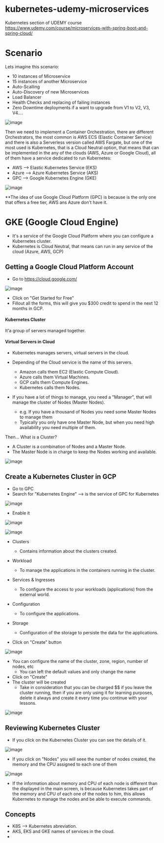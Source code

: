 # kubernetes-udemy-microservices
Kubernetes section of UDEMY course https://www.udemy.com/course/microservices-with-spring-boot-and-spring-cloud/


# Scenario

Lets imagine this scenario:

- 10 instances of Microservice 
- 15 instances of another Microservice 
- Auto-Scalling
- Auto-Discovery of new Microservices
- Load Balancer
- Health Checks and replacing of failing instances
- Zero Downtime deployments if a want to upgrade from V1 to V2, V3, V4....

![image](https://user-images.githubusercontent.com/36638342/147192751-f93c01c7-dbca-495d-a130-0afdf2d3812b.png)


Then we need to implement a Container Orchestration, there are different Orchestrators, the most common is AWS ECS (Elastic Container Service) and there is also a Serverless version called AWS Fargate, but one of the most used is Kubernetes, that is a Cloud Neutral option, that means that can be implemented in the any of the clouds (AWS, Azure or Google Cloud), all of them have a service dedicated to run Kubernetes:

- AWS --> Elastic Kubernetes Service (EKS)
- Azure --> Azure Kubernetes Service (AKS)
- GPC --> Google Kubernetes Engine (GKE)

![image](https://user-images.githubusercontent.com/36638342/147193741-41b789b4-adc5-43e9-b065-ebaa4a8affa1.png)

**The idea of use Google Cloud Platform (GPC) is because is the only one that offers a free tier, AWS ans Azure don't have it.


# GKE (Google Cloud Engine)
- It's a service of the Google Cloud Platform where you can configure a Kubernetes cluster.
- Kubernetes is Cloud Neutral, that means can run in any service of the cloud (Azure, AWS, GCP)

## Getting a Google Cloud Platform Account
- Go to https://cloud.google.com/

![image](https://user-images.githubusercontent.com/36638342/147715577-3e77ebdc-125f-4f2b-aa6d-2e6049f1408b.png)

- Click on "Get Started for Free"
- Fillout all the forms, this will give you $300 credit to spend in the next 12 months in GCP.


#### Kubernetes Cluster
It'a group of servers managed together. 

#### Virtual Servers in Cloud
- Kubernetes manages servers, virtual servers in the cloud.
- Depending of the Cloud service is the name of this servers.
  - Amazon calls them EC2 (Elastic Compute Cloud).
  - Azure calls them Virtual Machines.
  - GCP calls them Compute Engines.
  - Kubernetes calls them Nodes.


- If you have a lot of things to manage,  you need a "Manager", that will manage the cluster of Nodes (Master Nodes).
  - e.g. If you have a thousand of Nodes you need some Master Nodes to manage them
  - Typically you only have one Master Node, but when you need high availability you need multiple of them.


Then... What is a Cluster?
- A Cluster is a combination of Nodes and a Master Node.
- The Master Node is in charge to keep the Nodes working and available.

![image](https://user-images.githubusercontent.com/36638342/147716243-2542ac77-a9cd-41a3-9be3-74b3618fd9c7.png)




## Create a Kubernetes Cluster in GCP
- Go to GPC
- Search for "Kubernetes Engine" --> is the service of GPC for Kubernetes

![image](https://user-images.githubusercontent.com/36638342/147716337-410c2d19-61df-4a5a-8007-4962ee0fe94d.png)

- Enable it

![image](https://user-images.githubusercontent.com/36638342/147716381-0aaf572f-c6aa-4542-961c-4ebfd533582d.png)

![image](https://user-images.githubusercontent.com/36638342/147716563-4f20fbd8-a871-4965-8607-e14fffa582b3.png)

- Clusters
  - Contains information about the clusters created.
- Workload
  - To manage the applications in the containers running in the cluster.
- Services & Ingresses
  - To configure the access to your workloads (applications) from the external world.
- Configuration
  - To configure the applications.
- Storage
  - Configuration of the storage  to persiste the data for the applications.


- Click on "Create" button

![image](https://user-images.githubusercontent.com/36638342/147716830-4aa92417-2f53-4cec-905f-22c10e1ce315.png)

- You can configure the name of the cluster, zone, region, number of nodes, etc
  - You can left the default values and only change the name
- Click on "Create"
- The cluster will be created
  - Take in consideration that you can be charged $$ if you leave the cluster running, then if you are only using it for learning purposes, delete it always and create it every time you continue with your lessons.

![image](https://user-images.githubusercontent.com/36638342/147717149-28a960d8-44fb-4a00-ba69-0f9ebe966fec.png)


## Reviewing Kubernetes Cluster
- If you click on the Kubernetes Cluster you can see the details of it.

![image](https://user-images.githubusercontent.com/36638342/147717329-587f3d36-35f5-47ff-85f2-c8a3bcf66b24.png)

- If you click on "Nodes" you will seee the number of nodes created, the memory and the CPU assigned to each one of them

![image](https://user-images.githubusercontent.com/36638342/147717379-af8c13a6-36f2-4d98-9d59-99b350044395.png)

- If the information about memory and CPU of each node is different than the displayed in the main screen, is because Kubernetes takes part of the memory and CPU of each one of the nodes to him, this allows Kubernetes to manage the nodes and be able to execute commands.




## Concepts
- K8S --> Kubernetes abreviation.
- AKS, EKS and GKE names of services in the cloud.
- 
